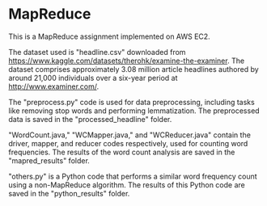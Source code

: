 # MapReduce

This is a MapReduce assignment implemented on AWS EC2.

The dataset used is "headline.csv" downloaded from https://www.kaggle.com/datasets/therohk/examine-the-examiner.
The dataset comprises approximately 3.08 million article headlines authored by around 21,000 individuals over a six-year period at http://www.examiner.com/.

The "preprocess.py" code is used for data preprocessing, including tasks like removing stop words and performing lemmatization.
The preprocessed data is saved in the "processed_headline" folder.

"WordCount.java," "WCMapper.java," and "WCReducer.java" contain the driver, mapper, and reducer codes respectively, used for counting word frequencies.
The results of the word count analysis are saved in the "mapred_results" folder.

"others.py" is a Python code that performs a similar word frequency count using a non-MapReduce algorithm.
The results of this Python code are saved in the "python_results" folder.
